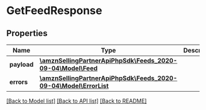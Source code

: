 # GetFeedResponse

## Properties
Name | Type | Description | Notes
------------ | ------------- | ------------- | -------------
**payload** | [**\amznSellingPartnerApiPhpSdk\Feeds_2020-09-04\Model\Feed**](Feed.md) |  | [optional] 
**errors** | [**\amznSellingPartnerApiPhpSdk\Feeds_2020-09-04\Model\ErrorList**](ErrorList.md) |  | [optional] 

[[Back to Model list]](../../README.md#documentation-for-models) [[Back to API list]](../../README.md#documentation-for-api-endpoints) [[Back to README]](../../README.md)

